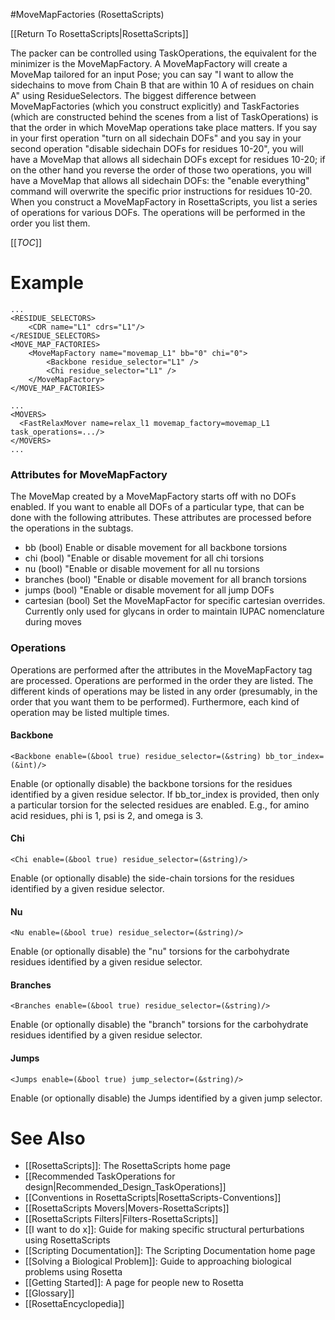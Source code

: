 #MoveMapFactories (RosettaScripts)

[[Return To RosettaScripts|RosettaScripts]]

The packer can be controlled using TaskOperations, the equivalent for the minimizer is the MoveMapFactory. A MoveMapFactory will create a MoveMap tailored for an input Pose; you can say "I want to allow the sidechains to move from Chain B that are within 10 A of residues on chain A" using ResidueSelectors. The biggest difference between MoveMapFactories (which you construct explicitly) and TaskFactories (which are constructed behind the scenes from a list of TaskOperations) is that the order in which MoveMap operations take place matters. If you say in your first operation "turn on all sidechain DOFs" and you say in your second operation "disable sidechain DOFs for residues 10-20", you will have a MoveMap that allows all sidechain DOFs except for residues 10-20; if on the other hand you reverse the order of those two operations, you will have a MoveMap that allows all sidechain DOFs: the "enable everything" command will overwrite the specific prior instructions for residues 10-20. When you construct a MoveMapFactory in RosettaScripts, you list a series of operations for various DOFs. The operations will be performed in the order you list them.

[[_TOC_]]

Example
=======
    ...
    <RESIDUE_SELECTORS>
        <CDR name="L1" cdrs="L1"/>
    </RESIDUE_SELECTORS>
    <MOVE_MAP_FACTORIES>
        <MoveMapFactory name="movemap_L1" bb="0" chi="0">
            <Backbone residue_selector="L1" />
            <Chi residue_selector="L1" />
        </MoveMapFactory>
    </MOVE_MAP_FACTORIES>

    ...
    <MOVERS>
      <FastRelaxMover name=relax_l1 movemap_factory=movemap_L1 task_operations=.../>
    </MOVERS>
    ...

### Attributes for MoveMapFactory
The MoveMap created by a MoveMapFactory starts off with no DOFs enabled. If you want to enable all DOFs of a particular type, that can be done with the following attributes. These attributes are processed before the operations in the subtags.

-   bb (bool) Enable or disable movement for all backbone torsions
-   chi (bool) "Enable or disable movement for all chi torsions
-   nu (bool) "Enable or disable movement for all nu torsions
-   branches (bool) "Enable or disable movement for all branch torsions
-   jumps (bool) "Enable or disable movement for all jump DOFs
-   cartesian (bool) Set the MoveMapFactor for specific cartesian overrides.  Currently only used for glycans in order to maintain IUPAC nomenclature during moves


### Operations

Operations are performed after the attributes in the MoveMapFactory tag are processed. Operations are performed in the order they are listed. The different kinds of operations may be listed in any order (presumably, in the order that you want them to be performed). Furthermore, each kind of operation may be listed multiple times.

#### Backbone
    <Backbone enable=(&bool true) residue_selector=(&string) bb_tor_index=(&int)/>

Enable (or optionally disable) the backbone torsions for the residues identified by a given residue selector. If bb_tor_index is provided, then only a particular torsion for the selected residues are enabled. E.g., for amino acid residues, phi is 1, psi is 2, and omega is 3.

#### Chi

    <Chi enable=(&bool true) residue_selector=(&string)/>

Enable (or optionally disable) the side-chain torsions for the residues identified by a given residue selector.

#### Nu

    <Nu enable=(&bool true) residue_selector=(&string)/>

Enable (or optionally disable) the "nu" torsions for the carbohydrate residues identified by a given residue selector.


#### Branches

    <Branches enable=(&bool true) residue_selector=(&string)/>

Enable (or optionally disable) the "branch" torsions for the carbohydrate residues identified by a given residue selector.


#### Jumps

    <Jumps enable=(&bool true) jump_selector=(&string)/>

Enable (or optionally disable) the Jumps identified by a given jump selector.


See Also
========

* [[RosettaScripts]]: The RosettaScripts home page
* [[Recommended TaskOperations for design|Recommended_Design_TaskOperations]]
* [[Conventions in RosettaScripts|RosettaScripts-Conventions]]
* [[RosettaScripts Movers|Movers-RosettaScripts]]
* [[RosettaScripts Filters|Filters-RosettaScripts]]
* [[I want to do x]]: Guide for making specific structural perturbations using RosettaScripts
* [[Scripting Documentation]]: The Scripting Documentation home page
* [[Solving a Biological Problem]]: Guide to approaching biological problems using Rosetta
* [[Getting Started]]: A page for people new to Rosetta
* [[Glossary]]
* [[RosettaEncyclopedia]]